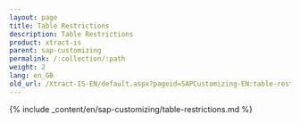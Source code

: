 ```yaml
---
layout: page
title: Table Restrictions
description: Table Restrictions
product: xtract-is
parent: sap-customizing
permalink: /:collection/:path
weight: 2
lang: en_GB
old_url: /Xtract-IS-EN/default.aspx?pageid=SAPCustomizing-EN:table-restrictions
---
```


{% include _content/en/sap-customizing/table-restrictions.md  %}